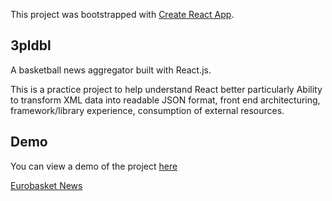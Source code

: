 This project was bootstrapped with [Create React App](https://github.com/facebook/create-react-app).

## 3pldbl

A basketball news aggregator built with React.js.

This is a practice project to help understand React better particularly Ability to transform XML data into readable JSON format, front end architecturing, framework/library experience, consumption of external resources.

## Demo

You can view a demo of the project [here](https://glitch.me)

[Eurobasket News](https://www.eurobasket.com/news_system/rssfeed.asp)